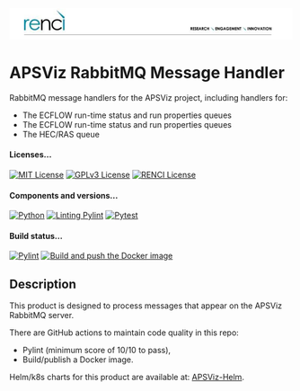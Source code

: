 <!--
SPDX-FileCopyrightText: 2022 Renaissance Computing Institute. All rights reserved.
SPDX-FileCopyrightText: 2023 Renaissance Computing Institute. All rights reserved.
SPDX-FileCopyrightText: 2024 Renaissance Computing Institute. All rights reserved.

SPDX-License-Identifier: GPL-3.0-or-later
SPDX-License-Identifier: LicenseRef-RENCI
SPDX-License-Identifier: MIT
-->

![image not found](renci-logo.png "RENCI")

# APSViz RabbitMQ Message Handler
RabbitMQ message handlers for the APSViz project, including handlers for:
 - The ECFLOW run-time status and run properties queues
 - The ECFLOW run-time status and run properties queues
 - The HEC/RAS queue

#### Licenses...
[![MIT License](https://img.shields.io/badge/License-MIT-orange.svg)](https://github.com/RENCI/APSViz-Msg-Handler/tree/master/LICENSE)
[![GPLv3 License](https://img.shields.io/badge/License-GPL%20v3-yellow.svg)](https://opensource.org/licenses/)
[![RENCI License](https://img.shields.io/badge/License-RENCI-blue.svg)](https://www.renci.org/)
#### Components and versions...
[![Python](https://img.shields.io/badge/Python-3.12.2-orange)](https://github.com/python/cpython)
[![Linting Pylint](https://img.shields.io/badge/Pylint-%203.0.3-yellow)](https://github.com/PyCQA/pylint)
[![Pytest](https://img.shields.io/badge/Pytest-%208.0.0-blue)](https://github.com/pytest-dev/pytest)
#### Build status...
[![Pylint](https://github.com/RENCI/APSViz-Msg-Handler/actions/workflows/pylint.yml/badge.svg)](https://github.com/RENCI/APSViz-Msg-Handler/actions/workflows/pylint.yml)
[![Build and push the Docker image](https://github.com/RENCI/APSViz-Msg-Handler/actions/workflows/image-push.yml/badge.svg)](https://github.com/RENCI/APSViz-Msg-Handler/actions/workflows/image-push.yml)

## Description
This product is designed to process messages that appear on the APSViz RabbitMQ server.

There are GitHub actions to maintain code quality in this repo:
 - Pylint (minimum score of 10/10 to pass),
 - Build/publish a Docker image.

Helm/k8s charts for this product are available at: [APSViz-Helm](https://github.com/RENCI/apsviz-helm/tree/main/apsviz-msg-handler).
